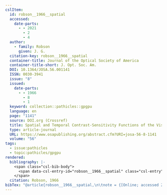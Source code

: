 ```yaml
---
cslItem:
  id: robson__1966__spatial
  accessed:
    date-parts:
      - - 2021
        - 2
        - 4
  author:
    - family: Robson
      given: J. G.
  citation-key: robson__1966__spatial
  container-title: Journal of the Optical Society of America
  container-title-short: J. Opt. Soc. Am.
  DOI: 10.1364/JOSA.56.001141
  ISSN: 0030-3941
  issue: "8"
  issued:
    date-parts:
      - - 1966
        - 8
        - 1
  keyword: collection::pathicles::gpgpu
  language: en
  page: "1141"
  source: DOI.org (Crossref)
  title: Spatial and Temporal Contrast-Sensitivity Functions of the Visual System
  type: article-journal
  URL: https://www.osapublishing.org/abstract.cfm?URI=josa-56-8-1141
  volume: "56"
tags:
  - issue:pathicles
  - topic:pathicles/gpgpu
rendered:
  bibliography: |-
    <span class="csl-bib-body">
      <span data-csl-entry-id="robson__1966__spatial" class="csl-entry">Robson, J. G. 1966. Spatial and Temporal Contrast-Sensitivity Functions of the Visual System. <i>Journal of the Optical Society of America</i>, <i>56</i>(8), 1141. <a href='https://doi.org/10.1364/JOSA.56.001141'>https://doi.org/10.1364/JOSA.56.001141</a></span>
    </span>
  citation: Robson, 1966
bibTex: "@article{robson__1966__spatial,\n\tnote = {[Online; accessed 2021-02-04]},\n\tauthor = {Robson, J. G.},\n\tjournal = {Journal of the Optical Society of America},\n\tnumber = {8},\n\tyear = {1966},\n\tmonth = {aug 1},\n\tpages = {1141},\n\ttitle = {Spatial and {Temporal} {Contrast}-{Sensitivity} {Functions} of the {Visual} {System}},\n\thowpublished = {https://www.osapublishing.org/abstract.cfm?URI=josa-56-8-1141},\n\tvolume = {56},\n}\n\n"
---
```

